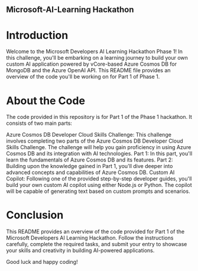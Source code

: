 ## Microsoft-AI-Learning Hackathon


# Introduction

Welcome to the Microsoft Developers AI Learning Hackathon Phase 1! In this challenge, you'll be embarking on a learning journey to build your own custom AI application powered by vCore-based Azure Cosmos DB for MongoDB and the Azure OpenAI API. This README file provides an overview of the code you'll be working on for Part 1 of Phase 1.

# About the Code

The code provided in this repository is for Part 1 of the Phase 1 hackathon. It consists of two main parts:

Azure Cosmos DB Developer Cloud Skills Challenge: This challenge involves completing two parts of the Azure Cosmos DB Developer Cloud Skills Challenge. The challenge will help you gain proficiency in using Azure Cosmos DB and its integration with AI technologies.
Part 1: In this part, you'll learn the fundamentals of Azure Cosmos DB and its features.
Part 2: Building upon the knowledge gained in Part 1, you'll dive deeper into advanced concepts and capabilities of Azure Cosmos DB.
Custom AI Copilot: Following one of the provided step-by-step developer guides, you'll build your own custom AI copilot using either Node.js or Python. The copilot will be capable of generating text based on custom prompts and scenarios.

# Conclusion

This README provides an overview of the code provided for Part 1 of the Microsoft Developers AI Learning Hackathon. Follow the instructions carefully, complete the required tasks, and submit your entry to showcase your skills and creativity in building AI-powered applications.

Good luck and happy coding!
